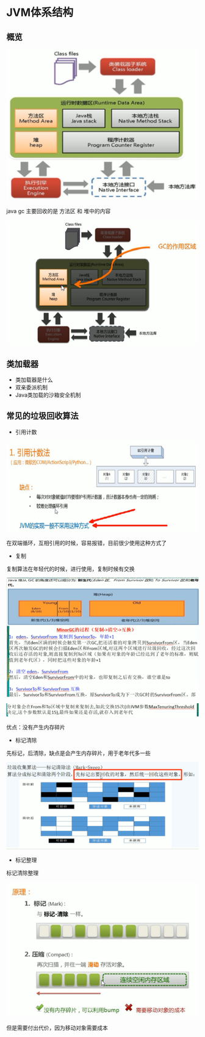 # JVM体系结构

## 概览


![image-20200318182540332](images/image-20200318182540332.png)

java gc 主要回收的是 方法区 和 堆中的内容


![image-20200318184401133](images/image-20200318184401133.png)

## 类加载器

- 类加载器是什么
- 双亲委派机制
- Java类加载的沙箱安全机制

## 常见的垃圾回收算法

- 引用计数


![image-20200318184508982](images/image-20200318184508982.png)

在双端循环，互相引用的时候，容易报错，目前很少使用这种方式了



- 复制

复制算法在年轻代的时候，进行使用，复制时候有交换


![image-20200318184759295](images/image-20200318184759295.png)


![image-20200318184820787](images/image-20200318184820787.png)

优点：没有产生内存碎片



- 标记清除

先标记，后清除，缺点是会产生内存碎片，用于老年代多一些


![image-20200318184944878](images/image-20200318184944878.png)



- 标记整理

标记清除整理


![image-20200318185100936](images/image-20200318185100936.png)

但是需要付出代价，因为移动对象需要成本